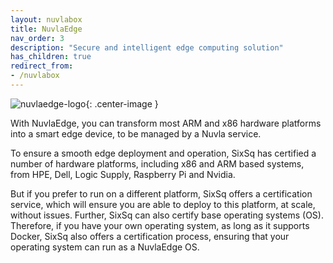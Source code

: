 ```yaml
---
layout: nuvlabox
title: NuvlaEdge
nav_order: 3
description: "Secure and intelligent edge computing solution"
has_children: true
redirect_from:
- /nuvlabox
---
```




![nuvlaedge-logo](/assets/img/logo-nuvlaedge.png){: .center-image }

With NuvlaEdge, you can transform most ARM and x86 hardware platforms into a smart edge device, to be managed by a Nuvla service.

To ensure a smooth edge deployment and operation, SixSq has certified a number of hardware platforms, including x86 and ARM based systems, from HPE, Dell, Logic Supply, Raspberry Pi and Nvidia.  

But if you prefer to run on a different platform, SixSq offers a certification service, which will ensure you are able to deploy to this platform, at scale, without issues. Further, SixSq can also certify base operating systems (OS).  Therefore, if you have your own operating system, as long as it supports Docker, SixSq also offers a certification process, ensuring that your operating system can run as a NuvlaEdge OS.
